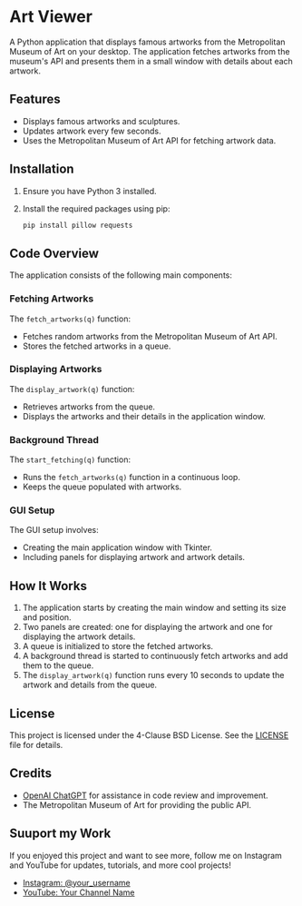 # Art Viewer

A Python application that displays famous artworks from the Metropolitan Museum of Art on your desktop. The application fetches artworks from the museum's API and presents them in a small window with details about each artwork.

## Features

- Displays famous artworks and sculptures.
- Updates artwork every few seconds.
- Uses the Metropolitan Museum of Art API for fetching artwork data.

## Installation

1. Ensure you have Python 3 installed.
2. Install the required packages using pip:

    ```bash
    pip install pillow requests
    ```

## Code Overview

The application consists of the following main components:

### Fetching Artworks

The `fetch_artworks(q)` function:

- Fetches random artworks from the Metropolitan Museum of Art API.
- Stores the fetched artworks in a queue.

### Displaying Artworks

The `display_artwork(q)` function:

- Retrieves artworks from the queue.
- Displays the artworks and their details in the application window.

### Background Thread

The `start_fetching(q)` function:

- Runs the `fetch_artworks(q)` function in a continuous loop.
- Keeps the queue populated with artworks.

### GUI Setup

The GUI setup involves:

- Creating the main application window with Tkinter.
- Including panels for displaying artwork and artwork details.

## How It Works

1. The application starts by creating the main window and setting its size and position.
2. Two panels are created: one for displaying the artwork and one for displaying the artwork details.
3. A queue is initialized to store the fetched artworks.
4. A background thread is started to continuously fetch artworks and add them to the queue.
5. The `display_artwork(q)` function runs every 10 seconds to update the artwork and details from the queue.

## License

This project is licensed under the 4-Clause BSD License. See the [LICENSE](LICENSE) file for details.

## Credits

- [OpenAI ChatGPT](https://www.openai.com/chatgpt) for assistance in code review and improvement.
- The Metropolitan Museum of Art for providing the public API.


## Suuport my Work

If you enjoyed this project and want to see more, follow me on Instagram and YouTube for updates, tutorials, and more cool projects!

- [Instagram: @your_username](https://www.instagram.com/the_py_peeper)
- [YouTube: Your Channel Name](www.youtube.com/@the_py_peeper01)
